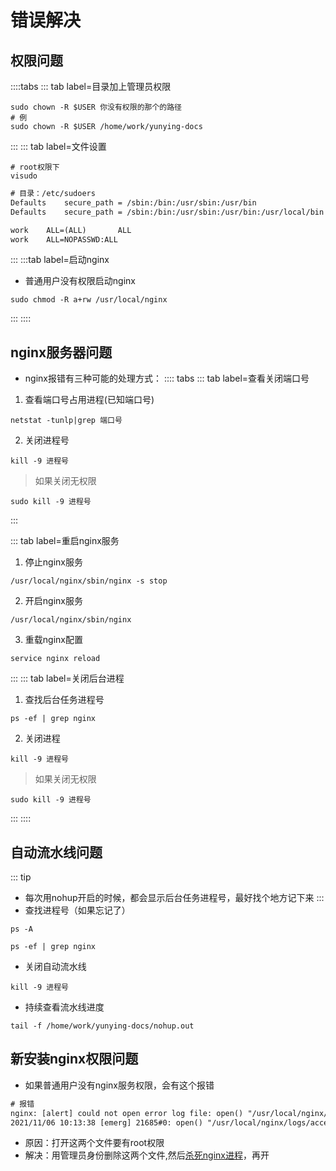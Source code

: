 # 错误解决

## 权限问题

::::tabs
::: tab label=目录加上管理员权限
```shell
sudo chown -R $USER 你没有权限的那个的路径
# 例
sudo chown -R $USER /home/work/yunying-docs
```
:::
::: tab label=文件设置
```shell
# root权限下
visudo
```
```txt
# 目录：/etc/sudoers
Defaults    secure_path = /sbin:/bin:/usr/sbin:/usr/bin
Defaults    secure_path = /sbin:/bin:/usr/sbin:/usr/bin:/usr/local/bin

work    ALL=(ALL)       ALL
work    ALL=NOPASSWD:ALL
```
:::
:::tab label=启动nginx
* 普通用户没有权限启动nginx
```shell
sudo chmod -R a+rw /usr/local/nginx 
```
:::
::::


## nginx服务器问题
* nginx报错有三种可能的处理方式：
:::: tabs
::: tab label=查看关闭端口号
1. 查看端口号占用进程(已知端口号)
```shell
netstat -tunlp|grep 端口号
```

2. 关闭进程号
```shell
kill -9 进程号
```
> 如果关闭无权限
```shell
sudo kill -9 进程号
```
:::

::: tab label=重启nginx服务
1. 停止nginx服务
```shell
/usr/local/nginx/sbin/nginx -s stop
```
2. 开启nginx服务
```shell
/usr/local/nginx/sbin/nginx
```

3. 重载nginx配置
```shell
service nginx reload
```
:::
::: tab label=关闭后台进程
1. 查找后台任务进程号
```shell
ps -ef | grep nginx
```
2. 关闭进程
```shell
kill -9 进程号
```
> 如果关闭无权限
```shell
sudo kill -9 进程号
```
:::
::::

## 自动流水线问题
::: tip 
* 每次用nohup开启的时候，都会显示后台任务进程号，最好找个地方记下来
:::
* 查找进程号（如果忘记了）
```shell
ps -A

ps -ef | grep nginx
```
* 关闭自动流水线
```shell
kill -9 进程号
```
* 持续查看流水线进度
```shell
tail -f /home/work/yunying-docs/nohup.out
```

## 新安装nginx权限问题
* 如果普通用户没有nginx服务权限，会有这个报错
```txt
# 报错
nginx: [alert] could not open error log file: open() "/usr/local/nginx/logs/error.log" failed (13: Permission denied)
2021/11/06 10:13:38 [emerg] 21685#0: open() "/usr/local/nginx/logs/access.log" failed (13: Permission denied)
```
* 原因：打开这两个文件要有root权限
* 解决：用管理员身份删除这两个文件,然后[杀死nginx进程](./#nginx服务器问题)，再开
